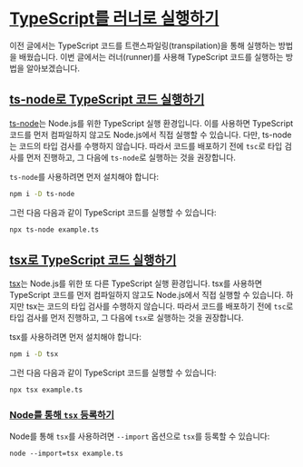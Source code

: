 # [TypeScript를 러너로 실행하기](https://nodejs.org/en/learn/typescript/introduction#running-typescript-with-a-runner)

이전 글에서는 TypeScript 코드를 트랜스파일링(transpilation)을 통해 실행하는 방법을 배웠습니다. 이번 글에서는 러너(runner)를 사용해 TypeScript 코드를 실행하는 방법을 알아보겠습니다.


## [ts-node로 TypeScript 코드 실행하기](https://nodejs.org/en/learn/typescript/introduction#running-typescript-code-with-ts-node)

[ts-node](https://typestrong.org/ts-node/)는 Node.js를 위한 TypeScript 실행 환경입니다. 이를 사용하면 TypeScript 코드를 먼저 컴파일하지 않고도 Node.js에서 직접 실행할 수 있습니다. 다만, ts-node는 코드의 타입 검사를 수행하지 않습니다. 따라서 코드를 배포하기 전에 `tsc`로 타입 검사를 먼저 진행하고, 그 다음에 `ts-node`로 실행하는 것을 권장합니다.

`ts-node`를 사용하려면 먼저 설치해야 합니다:

```bash
npm i -D ts-node
```

그런 다음 다음과 같이 TypeScript 코드를 실행할 수 있습니다:

```bash
npx ts-node example.ts
```


## [tsx로 TypeScript 코드 실행하기](https://nodejs.org/en/learn/typescript/introduction#running-typescript-code-with-tsx)

[tsx](https://tsx.is/)는 Node.js를 위한 또 다른 TypeScript 실행 환경입니다. tsx를 사용하면 TypeScript 코드를 먼저 컴파일하지 않고도 Node.js에서 직접 실행할 수 있습니다. 하지만 tsx는 코드의 타입 검사를 수행하지 않습니다. 따라서 코드를 배포하기 전에 `tsc`로 타입 검사를 먼저 진행하고, 그 다음에 `tsx`로 실행하는 것을 권장합니다.

tsx를 사용하려면 먼저 설치해야 합니다:

```bash
npm i -D tsx
```

그런 다음 다음과 같이 TypeScript 코드를 실행할 수 있습니다:

```bash
npx tsx example.ts
```


### [Node를 통해 `tsx` 등록하기](https://nodejs.org/en/learn/typescript/introduction#registering-tsx-via-node)

Node를 통해 `tsx`를 사용하려면 `--import` 옵션으로 `tsx`를 등록할 수 있습니다:

```shell
node --import=tsx example.ts
```


